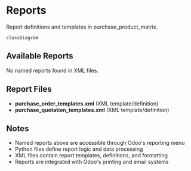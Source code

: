 # Reports

Report definitions and templates in purchase_product_matrix.

```mermaid
classDiagram
```

## Available Reports

No named reports found in XML files.


## Report Files

- **purchase_order_templates.xml** (XML template/definition)
- **purchase_quotation_templates.xml** (XML template/definition)

## Notes
- Named reports above are accessible through Odoo's reporting menu
- Python files define report logic and data processing
- XML files contain report templates, definitions, and formatting
- Reports are integrated with Odoo's printing and email systems
